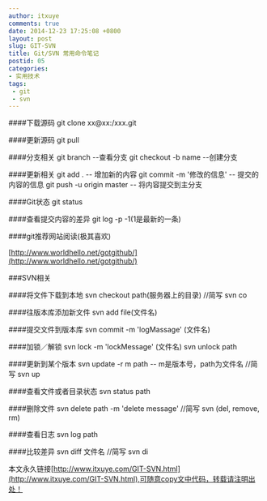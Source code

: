 ```yaml
---
author: itxuye
comments: true
date: 2014-12-23 17:25:08 +0800
layout: post
slug: GIT-SVN
title: Git/SVN 常用命令笔记
postid: 05
categories: 
- 实用技术
tags:
 - git
 - svn
---
```


####下载源码
    git clone xx@xx:/xxx.git
    
####更新源码
    git pull
<!-- more -->
####分支相关
    git branch --查看分支
    git checkout -b name  --创建分支

####更新相关
    git add . -- 增加新的内容
    git commit -m '修改的信息' -- 提交的内容的信息
    git push -u origin master -- 将内容提交到主分支
    
####Git状态
    git status

####查看提交内容的差异
    git log -p -1(1是最新的一条)

####git推荐网站阅读(极其喜欢)

  [http://www.worldhello.net/gotgithub/](http://www.worldhello.net/gotgithub/)
 
###SVN相关

####将文件下载到本地
    svn checkout path(服务器上的目录)
    //简写 svn co

####往版本库添加新文件
    svn add file(文件名)

####提交文件到版本库
    svn commit -m 'logMassage' (文件名)
    
####加锁／解锁
    svn lock -m 'lockMessage' (文件名)
    svn unlock path

####更新到某个版本
    svn update -r m path -- m是版本号，path为文件名
    //简写 svn up

####查看文件或者目录状态
    svn status path
    
####删除文件
    svn delete path -m 'delete message'
    //简写 svn (del, remove, rm)
    
####查看日志
    svn log path
    
####比较差异
    svn diff 文件名
    //简写 svn di

本文永久链接[http://www.itxuye.com/GIT-SVN.html](http://www.itxuye.com/GIT-SVN.html),可随意copy文中代码，转载请注明出处！